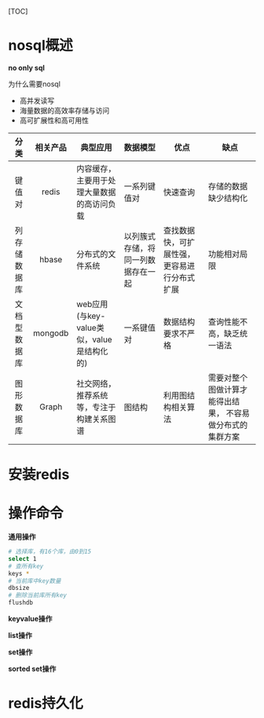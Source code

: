 [TOC]

# nosql概述

**no only sql**  

为什么需要nosql  

- 高并发读写  
- 海量数据的高效率存储与访问  
- 高可扩展性和高可用性  

|   分类   |  相关产品   | 典型应用                           | 数据模型              | 优点                     | 缺点                            |
| :----: | :-----: | ------------------------------ | ----------------- | ---------------------- | ----------------------------- |
|  键值对   |  redis  | 内容缓存，主要用于处理大量数据的高访问负载          | 一系列键值对            | 快速查询                   | 存储的数据缺少结构化                    |
| 列存储数据库 |  hbase  | 分布式的文件系统                       | 以列簇式存储，将同一列数据存在一起 | 查找数据快，可扩展性强，更容易进行分布式扩展 | 功能相对局限                        |
| 文档型数据库 | mongodb | web应用(与key-value类似，value是结构化的) | 一系键值对             | 数据结构要求不严格              | 查询性能不高，缺乏统一语法                 |
| 图形数据库  |  Graph  | 社交网络，推荐系统等，专注于构建关系图谱           | 图结构               | 利用图结构相关算法              | 需要对整个图做计算才能得出结果， 不容易做分布式的集群方案 |

# 安装redis


# 操作命令

**通用操作**  

```bash
# 选择库，有16个库，由0到15
select 1
# 查所有key
keys *
# 当前库中key数量
dbsize
# 删除当前库所有key
flushdb
```

**keyvalue操作**

**list操作**

**set操作**

**sorted set操作**


# redis持久化


